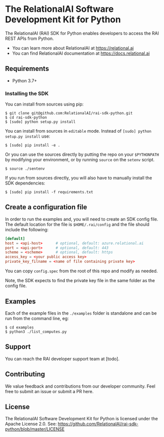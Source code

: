 # The RelationalAI Software Development Kit for Python

The RelationalAI (RAI) SDK for Python enables developers to access the RAI
REST APIs from Python.

* You can learn more about RelationalAI at <https://relational.ai>
* You can find RelationalAI documentation at <https://docs.relational.ai>

## Requirements

* Python 3.7+

### Installing the SDK

You can install from sources using pip:

```console
$ git clone git@github.com:RelationalAI/rai-sdk-python.git
$ cd rai-sdk-python
$ [sudo] python setup.py install
```

You can install from sources in `editable` mode. Instead of `[sudo] python setup.py install` use:

```console
$ [sudo] pip install -e .
```

Or you can use the sources directly by putting the repo on your `$PYTHONPATH`
by modifying your environment, or by running `source` on the `setenv` script.

```console
$ source ./sentenv
```

If you run from sources directly, you will also have to manually install the
SDK dependencies:

```console
$ [sudo] pip install -f requirements.txt
```

## Create a configuration file

In order to run the examples and, you will need to create an SDK config file.
The default location for the file is `$HOME/.rai/config` and the file should
include the following:

```conf
[default]
host = <api-host>      # optional, default: azure.relational.ai
port = <api-port>      # optional, default: 443
scheme = <scheme>      # optional, default: https
access_key = <your public access key>
private_key_filname = <name of file containing private key>
```

You can copy `config.spec` from the root of this repo and modify as needed.

Note, the SDK expects to find the private key file in the same folder as the
config file.

## Examples

Each of the example files in the `./examples` folder is standalone and can be
run from the command line, eg:

```console
$ cd examples
$ python3 ./list_computes.py
```

## Support

You can reach the RAI developer support team at [todo].

## Contributing

We value feedback and contributions from our developer community. Feel free
to submit an issue or submit a PR here.

## License

The RelationalAI Software Development Kit for Python is licensed under the
Apache License 2.0. See:
https://github.com/RelationalAI/rai-sdk-python/blob/master/LICENSE
